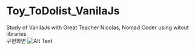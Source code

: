 # Toy_ToDolist_VanilaJs
Study of VanilaJs with Great Teacher Nicolas, Nomad Coder
using witout libraries     
구현화면
![Alt Text](https://media.giphy.com/media/jqHPRYZUV1LyVn01Tu/giphy.gif)
